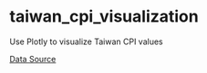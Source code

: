 # taiwan_cpi_visualization
Use Plotly to visualize Taiwan CPI values

[Data Source](https://www.dgbas.gov.tw/point.asp?index=2)
